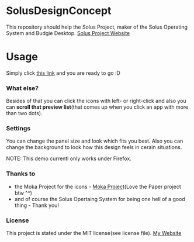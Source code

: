 # SolusDesignConcept
This repository should help the Solus Project, maker of the Solus Operating System and Budgie Desktop.
[Solus Project Website](https://solus-project.com/)

# Usage
Simply click [this link](http://grisuprojects.github.io/SolusDesignConcept) and you are ready to go :D

### What else?
Besides of that you can click the icons with left- or right-click and also you can **scroll that preview list**(that comes up when you click an app with more than two dots).

### Settings
You can change the panel size and look which fits you best. Also you can change the background to look how this design feels in cerain situations.

NOTE: This demo currentl only works under Firefox.

### Thanks to

 - the Moka Project for the icons - [Moka Project](https://github.com/moka-project/moka-icon-theme)(Love the Paper project btw ^^)
 - and of course the Solus Opertaing System for being one hell of a good thing - Thank you!


### License

This project is stated under the MIT license(see license file). [My Website](http://grisuprojects.github.io/MyWebsite/)
